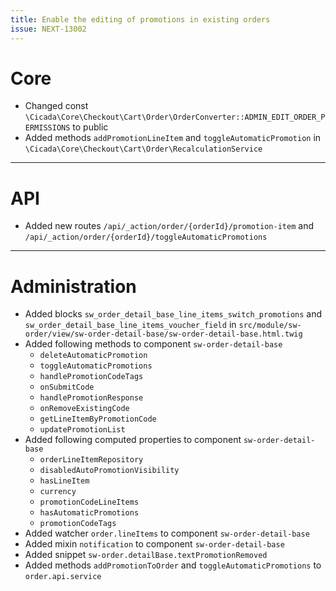 ```yaml
---
title: Enable the editing of promotions in existing orders
issue: NEXT-13002
---
```

# Core
* Changed const `\Cicada\Core\Checkout\Cart\Order\OrderConverter::ADMIN_EDIT_ORDER_PERMISSIONS` to public
* Added methods `addPromotionLineItem` and `toggleAutomaticPromotion` in `\Cicada\Core\Checkout\Cart\Order\RecalculationService`
___
# API
* Added new routes `/api/_action/order/{orderId}/promotion-item` and `/api/_action/order/{orderId}/toggleAutomaticPromotions`
___
# Administration
* Added blocks `sw_order_detail_base_line_items_switch_promotions` and `sw_order_detail_base_line_items_voucher_field` in `src/module/sw-order/view/sw-order-detail-base/sw-order-detail-base.html.twig`
* Added following methods to component `sw-order-detail-base`
  - `deleteAutomaticPromotion`
  - `toggleAutomaticPromotions`
  - `handlePromotionCodeTags`
  - `onSubmitCode`
  - `handlePromotionResponse`
  - `onRemoveExistingCode`
  - `getLineItemByPromotionCode`
  - `updatePromotionList`
* Added following computed properties to component `sw-order-detail-base`
  - `orderLineItemRepository`
  - `disabledAutoPromotionVisibility`
  - `hasLineItem`
  - `currency`
  - `promotionCodeLineItems`
  - `hasAutomaticPromotions`
  - `promotionCodeTags`
* Added watcher `order.lineItems` to component `sw-order-detail-base`
* Added mixin `notification` to component `sw-order-detail-base`
* Added snippet `sw-order.detailBase.textPromotionRemoved`
* Added methods `addPromotionToOrder` and `toggleAutomaticPromotions` to `order.api.service`
